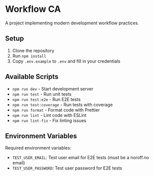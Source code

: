 # Workflow CA

A project implementing modern development workflow practices.

## Setup
1. Clone the repository
2. Run `npm install`
3. Copy `.env.example` to `.env` and fill in your credentials

## Available Scripts
- `npm run dev` - Start development server
- `npm run test` - Run unit tests
- `npm run test:e2e` - Run E2E tests
- `npm run test:coverage` - Run tests with coverage
- `npm run format` - Format code with Prettier
- `npm run lint` - Lint code with ESLint
- `npm run lint-fix` - Fix linting issues

## Environment Variables
Required environment variables:
- `TEST_USER_EMAIL`: Test user email for E2E tests (must be a noroff.no email)
- `TEST_USER_PASSWORD`: Test user password for E2E tests
